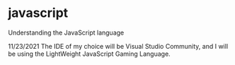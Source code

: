 # javascript
Understanding the JavaScript language


11/23/2021
The IDE of my choice will be Visual Studio Community, and I will be using the LightWeight JavaScript Gaming Language.


